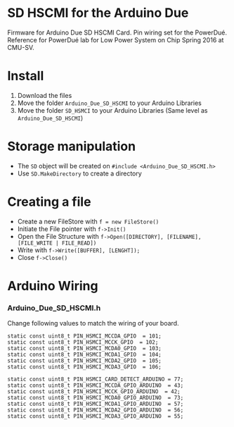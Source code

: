 SD HSCMI for the Arduino Due
==============
Firmware for Arduino Due SD HSCMI Card.
Pin wiring set for the PowerDué.
Reference for PowerDué lab for Low Power System on Chip Spring 2016 at CMU-SV.

Install
==============
1. Download the files
2. Move the folder `Arduino_Due_SD_HSCMI` to your Arduino Libraries
3. Move the folder `SD_HSMCI` to your Arduino Libraries (Same level as `Arduino_Due_SD_HSCMI`)

Storage manipulation
==============
* The `SD` object will be created on `#include <Arduino_Due_SD_HSCMI.h>`
* Use `SD.MakeDirectory` to create a directory

Creating a file
==============
* Create a new FileStore with `f = new FileStore()`
* Initiate the File pointer with `f->Init()`
* Open the File Structure with `f->Open([DIRECTORY], [FILENAME], [FILE_WRITE | FILE_READ])`
* Write with `f->Write([BUFFER], [LENGHT]);`
* Close `f->Close()`

Arduino Wiring
==============
### Arduino_Due_SD_HSCMI.h
Change following values to match the wiring of your board.
```
static const uint8_t PIN_HSMCI_MCCDA_GPIO  = 101;
static const uint8_t PIN_HSMCI_MCCK_GPIO  = 102;
static const uint8_t PIN_HSMCI_MCDA0_GPIO  = 103;
static const uint8_t PIN_HSMCI_MCDA1_GPIO  = 104;
static const uint8_t PIN_HSMCI_MCDA2_GPIO  = 105;
static const uint8_t PIN_HSMCI_MCDA3_GPIO  = 106;

static const uint8_t PIN_HSMCI_CARD_DETECT_ARDUINO = 77;
static const uint8_t PIN_HSMCI_MCCDA_GPIO_ARDUINO  = 43;
static const uint8_t PIN_HSMCI_MCCK_GPIO_ARDUINO  = 42;
static const uint8_t PIN_HSMCI_MCDA0_GPIO_ARDUINO  = 73;
static const uint8_t PIN_HSMCI_MCDA1_GPIO_ARDUINO  = 57;
static const uint8_t PIN_HSMCI_MCDA2_GPIO_ARDUINO  = 56;
static const uint8_t PIN_HSMCI_MCDA3_GPIO_ARDUINO  = 55;
```
